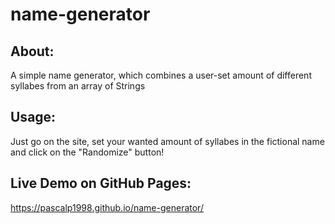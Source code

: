 # name-generator
## About:
A simple name generator, which combines a user-set amount of different syllabes from an array of Strings

## Usage:
Just go on the site, set your wanted amount of syllabes in the fictional name and click on the "Randomize" button!

## Live Demo on GitHub Pages:
https://pascalp1998.github.io/name-generator/